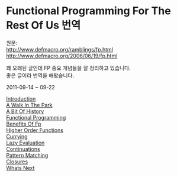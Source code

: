 # Functional Programming For The Rest Of Us 번역

원문:\
<http://www.defmacro.org/ramblings/fp.html>\
<http://www.defmacro.org/2006/06/19/fp.html>

꽤 오래된 글인데 FP 중요 개념들을 잘 정리하고 있습니다.\
좋은 글이라 번역을 해봤습니다.

2011-09-14 ~ 09-22

[Introduction](introduction.md)\
[A Walk In The Park](a-walk-in-the-park.md)\
[A Bit Of History](a-bit-of-history.md)\
[Functional Programming](functional-programming.md)\
[Benefits Of Fp](Benefits-of-fp.md)\
[Higher Order Functions](higher-order-functions.md)\
[Currying](currying.md)\
[Lazy Evaluation](lazy-evaluation.md)\
[Continuations](continuations.md)\
[Pattern Matching](pattern-matching.md)\
[Closures](closures.md)\
[Whats Next](whats-next.md)

